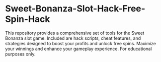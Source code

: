 # Sweet-Bonanza-Slot-Hack-Free-Spin-Hack
This repository provides a comprehensive set of tools for the Sweet Bonanza slot game. Included are hack scripts, cheat features, and strategies designed to boost your profits and unlock free spins. Maximize your winnings and enhance your gameplay experience. For educational purposes only.
